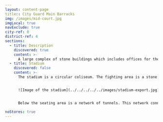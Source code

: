 ```yaml
---
layout: content-page
title:: City Guard Main Barracks
img: /images/mid-court.jpg
imgLocal: true
navExclude: true
city-ref: 0
district-ref: 4
sections:
  - title: Description
    discovered: true
    content: >-
      A large complex of stone buildings which includes offices for the higher officers, sleeping quarters, training facilities, armories, a stadium, and a jail. Most of the complex is off limits to the general public besides the entrance foyer where civilians can get information or report crimes.
  - title: Stadium
    discovered: false
    content: >-
      The stadium is a circular coliseum. The fighting area is a stone and sand pit with a 60ft diameter. There are broken walls within the pit that can be used as defensive measures during combat. There are eight archways around the outside of the fighting pit leading to chambers beneath the stands. Around the pit is a 15ft wall above which feature rows of seating which can few nearly two thousand spectators.


      ![Image of the stadium](../../../../../images/stadium-export.jpg)


      Below the seating area is a network of tunnels. This network connects the various staging areas for fighters, cages for beasts, and storage of goods needed to run the stadium.

noStores: true
---
```

